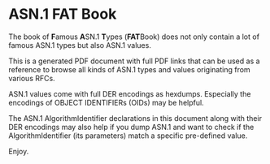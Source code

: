 # ASN.1 FAT Book
The book of **F**amous **A**SN.1 **T**ypes (**FAT**Book) does not only contain a lot of famous ASN.1 types but also ASN.1 values.

This is a generated PDF document with full PDF links that can be used as a reference to browse all kinds of ASN.1 types and values originating from various RFCs.

ASN.1 values come with full DER encodings as hexdumps. Especially the encodings of OBJECT IDENTIFIERs (OIDs) may be helpful.

The ASN.1 AlgorithmIdentifier declarations in this document along with their DER encodings may also help if you dump ASN.1 and want to check if the AlgorithmIdentifier (its parameters) match a specific pre-defined value.

Enjoy.

